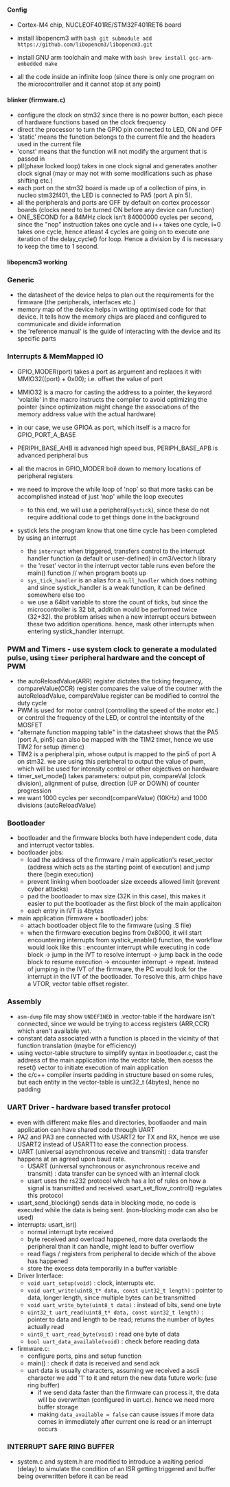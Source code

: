 #### Config
- Cortex-M4 chip, NUCLEOF401RE/STM32F401RET6 board

- install libopencm3 with ```bash git submodule add https://github.com/libopencm3/libopencm3.git```
- install GNU arm toolchain and make with ```bash brew install gcc-arm-embedded make ```
- all the code inside an infinite loop (since there is only one program on the microcontroller and it cannot stop at any point)

#### blinker (firmware.c)
- configure the clock on stm32 since there is no power button, each piece of hardware functions based on the clock frequency
- direct the processor to turn the GPIO pin connected to LED, ON and OFF
- 'static' means the function belongs to the current file and the headers used in the current file
- 'const' means that the function will not modify the argument that is passed in
- pll(phase locked loop) takes in one clock signal and generates another clock signal (may or may not with some modifications such as phase shifting etc.)
- each port on the stm32 board is made up of a collection of pins, in nucleo stm32f401, the LED is connected to PA5 (port A pin 5).
- all the peripherals and ports are OFF by default on cortex processor boards (clocks need to be turned ON before any device can function)
- ONE_SECOND for a 84MHz clock isn't 84000000 cycles per second, since the "nop" instruction takes one cycle and i++ takes one cycle, i=0 takes one cycle, hence atleast 4 cycles are going on to execute one iteration of the delay_cycle() for loop. Hence a division by 4 is necessary to keep the time to 1 second.

#### libopencm3 working

### Generic
- the datasheet of the device helps to plan out the requirements for the firmware (the peripherals, interfaces etc.)
- memory map of the device helps in writing optimised code for that device. It tells how the memory chips are placed and configured to communicate and divide information
- the 'reference manual' is the guide of interacting with the device and its specific parts

### Interrupts & MemMapped IO
- GPIO_MODER(port) takes a port as argument and replaces it with MMIO32((port) + 0x00); i.e. offset the value of port
- MMIO32 is a macro for casting the address to a pointer, the keyword 'volatile' in the macro instructs the compiler to avoid optimizing the pointer (since optimization might change the associations of the memory address value with the actual hardware)
- in our case, we use GPIOA as port, which itself is a macro for GPIO_PORT_A_BASE
- PERIPH_BASE_AHB is advanced high speed bus, PERIPH_BASE_APB is advanced peripheral bus
- all the macros in GPIO_MODER boil down to memory locations of peripheral registers

- we need to improve the while loop of 'nop' so that more tasks can be accomplished instead of just 'nop' while the loop executes
    - to this end, we will use a peripheral(```systick```), since these do not require additional code to get things done in the background
- systick lets the program know that one time cycle has been completed by using an interrupt
    - the ```interrupt``` when triggered, transfers control to the interrupt handler function (a default or user-defined) in cm3/vector.h library
    - the 'reset' vector in the interrupt vector table runs even before the main() function // when program boots up
    - ```sys_tick_handler``` is an alias for a ```null_handler``` which does nothing and since systick_handler is a weak function, it can be defined somewhere else too
    - we use a 64bit variable to store the count of ticks, but since the microcontroller is 32 bit, addition would be performed twice (32+32). the problem arises when a new interrupt occurs between these two addition operations. hence, mask other interrupts when entering systick_handler interrupt.

### PWM and Timers - use system clock to generate a modulated pulse, using `timer` peripheral hardware and the concept of PWM
- the autoReloadValue(ARR) register dictates the ticking frequency, compareValue(CCR) register compares the value of the coutner with the autoReloadValue, compareValue register can be modified to control the duty cycle
- PWM is used for motor control (controlling the speed of the motor etc.) or control the frequency of the LED, or control the intentsity of the MOSFET
- "alternate function mapping table" in the datasheet shows that the PA5 (port A, pin5) can also be mapped with the TIM2 timer, hence we use TIM2 for setup (timer.c)
- TIM2 is a peripheral pin, whose output is mapped to the pin5 of port A on stm32. we are using this peripheral to output the value of pwm, which will be used for intensity control or other objectives on hardware
- timer_set_mode() takes parameters: output pin, compareVal (clock division), alignment of pulse, direction (UP or DOWN) of counter progression
- we want 1000 cycles per second(compareValue) (10KHz) and 1000 divisions (autoReloadValue)

### Bootloader
- bootloader and the firmware blocks both have independent code, data and interrupt vector tables.
- bootloader jobs:
    - load the address of the firmware / main application's reset_vector (address which acts as the starting point of execution) and jump there (begin execution)
    - prevent linking when bootloader size exceeds allowed limit (prevent cyber attacks)
    - pad the bootloader to max size (32K in this case), this makes it easier to put the bootloader as the first block of the main applicaiton
    - each entry in IVT is 4bytes
- main application (firmware + bootloader) jobs:
    - attach bootloader object file to the firmware (using .S file)
    - when the firmware execution begins from 0x8000, it will start encountering interrupts from systick_enable() function, the workflow would look like this : encounter interrupt while executing in code block -> jump in the IVT to resolve interrupt -> jump back in the code block to resume execution -> encounter interrupt -> repeat. Instead of jumping in the IVT of the firmware, the PC would look for the interrupt in the IVT of the bootloader. To resolve this, arm chips have a VTOR, vector table offset register.

### Assembly
- `asm-dump` file may show `UNDEFINED` in .vector-table if the hardware isn't connected, since we would be trying to access registers (ARR,CCR) which aren't available yet.
- constant data associated with a function is placed in the vicinity of that function translation (maybe for efficiency)
- using vector-table structure to simplify syntax in bootloader.c, cast the address of the main application into the vector table, then acesss the reset() vector to initiate execution of main application
- the c/c++ compiler inserts padding in structure based on some rules, but each entity in the vector-table is uint32_t (4bytes), hence no padding

### UART Driver - hardware based transfer protocol
- even with different make files and directories, bootlaoder and main application can have shared code through UART
- PA2 and PA3 are connected with USART2 for TX and RX, hence we use USART2 instead of USART1 to ease the connection process.
- UART (universal asynchronous receive and transmit) : data transfer happens at an agreed upon baud rate.
    - USART (universal synchronous or asynchronous receive and transmit) : data transfer can be synced with an internal clock
    - usart uses the rs232 protocol which has a lot of rules on how a signal is transmitted and received. usart_set_flow_control() regulates this protocol
- usart_send_blocking() sends data in blocking mode, no code is executed while the data is being sent. (non-blocking mode can also be used)
- interrupts: usart_isr()
    - normal interrupt byte received
    - byte received and overload happened, more data overlaods the peripheral than it can handle, might lead to buffer overflow
    - read flags / registers from peripheral to decide which of the above has happened
    - store the excess data temporarily in a buffer variable
- Driver Interface:
    - `void uart_setup(void)` : clock, interrupts etc.
    - `void uart_write(uint8_t* data, const uint32_t length)` : pointer to data, longer length, since multiple bytes can be transmitted
    - `void uart_write_byte(uint8_t data)` : instead of bits, send one byte
    - `uint32_t uart_read(uint8_t* data, const uint32_t length)` : pointer to data and length to be read; returns the number of bytes actually read
    - `uint8_t uart_read_byte(void)` : read one byte of data
    - `bool uart_data_available(void)` : check before reading data
- firmware.c:
    - configure ports, pins and setup function
    - main() : check if data is received and send ack
    - uart data is usually characters, assuming we received a ascii character we add '1' to it and return the new data
    future work: (use ring buffer)
        - if we send data faster than the firmware can process it, the data will be overwritten (configured in uart.c). hence we need more buffer storage
        - making `data_available = false` can cause issues if more data comes in immediately after current one is read or an interrupt occurs

### INTERRUPT SAFE RING BUFFER
- system.c and system.h are modified to introduce a waiting period (delay) to simulate the condition of an ISR getting triggered and buffer being overwritten before it can be read
